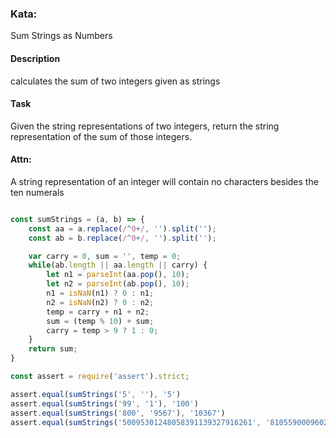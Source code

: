 ### Kata:
Sum Strings as Numbers

#### Description
calculates the sum of two integers given as strings

#### Task
Given the string representations of two integers, return the string representation of the sum of those integers.

#### Attn:
A string representation of an integer will contain no characters besides the ten numerals

``` javascript

const sumStrings = (a, b) => {
    const aa = a.replace(/^0+/, '').split('');
    const ab = b.replace(/^0+/, '').split('');

    var carry = 0, sum = '', temp = 0;
    while(ab.length || aa.length || carry) {
        let n1 = parseInt(aa.pop(), 10);
        let n2 = parseInt(ab.pop(), 10);
        n1 = isNaN(n1) ? 0 : n1; 
        n2 = isNaN(n2) ? 0 : n2;
        temp = carry + n1 + n2;
        sum = (temp % 10) + sum;
        carry = temp > 9 ? 1 : 0;
    }
    return sum;
}

const assert = require('assert').strict;

assert.equal(sumStrings('5', ''), '5')
assert.equal(sumStrings('99', '1'), '100')
assert.equal(sumStrings('800', '9567'), '10367')
assert.equal(sumStrings('50095301248058391139327916261', '81055900096023504197206408605'), '131151201344081895336534324866');

```
